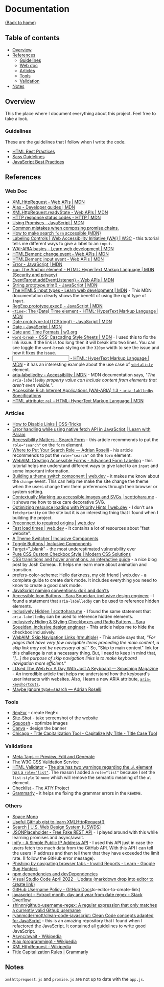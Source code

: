 # Documentation
[(Back to home)](https://github.com/vanzasetia/github-user-search-app#readme)

## Table of contents
- [Overview](#overview)
- [References](#references)
  - [Guidelines](#guidelines)
  - [Web doc](#web-doc)
  - [Articles](#articles)
  - [Tools](#tools)
  - [Validation](#validation)
- [Notes](#notes)

## Overview
This the place where I document everything about this project. Feel free to take a look.

### Guidelines

These are the guidelines that I follow when I write the code.
- [HTML Best Practices](https://github.com/hail2u/html-best-practices)
- [Sass Guidelines](https://sass-guidelin.es/)
- [JavaScript Best Practices](https://www.w3.org/wiki/JavaScript_best_practices)

## References

### Web Doc
- [XMLHttpRequest - Web APIs | MDN](https://developer.mozilla.org/en-US/docs/Web/API/XMLHttpRequest)
- [Ajax - Developer guides | MDN](https://developer.mozilla.org/en-US/docs/Web/Guide/AJAX)
- [XMLHttpRequest.readyState - Web APIs | MDN](https://developer.mozilla.org/en-US/docs/Web/API/XMLHttpRequest/readyState)
- [HTTP response status codes - HTTP | MDN](https://developer.mozilla.org/en-US/docs/Web/HTTP/Status)
- [Using Promises - JavaScript | MDN](https://developer.mozilla.org/en-US/docs/Web/JavaScript/Guide/Using_promises)
- [Common mistakes when composing promise chains.](https://developer.mozilla.org/en-US/docs/Web/JavaScript/Guide/Using_promises#common_mistakes)
- [How to make search `form` accessible (MDN)](https://developer.mozilla.org/en-US/docs/Web/HTML/Element/input/search#search_form_labels_and_accessibility)
- [Labeling Controls | Web Accessibility Initiative (WAI) | W3C](https://www.w3.org/WAI/tutorials/forms/labels/) - this tutorial tells me different ways to give a label to an `input`.
- [WAI-ARIA basics - Learn web development | MDN](https://developer.mozilla.org/en-US/docs/Learn/Accessibility/WAI-ARIA_basics)
- [HTMLElement: change event - Web APIs | MDN](https://developer.mozilla.org/en-US/docs/Web/API/HTMLElement/change_event)
- [HTMLElement: input event - Web APIs | MDN](https://developer.mozilla.org/en-US/docs/Web/API/HTMLElement/input_event)
- [Error - JavaScript | MDN](https://developer.mozilla.org/en-US/docs/Web/JavaScript/Reference/Global_Objects/Error)
- [`<a>`: The Anchor element - HTML: HyperText Markup Language | MDN (Security and privacy)](https://developer.mozilla.org/en-US/docs/Web/HTML/Element/a#security_and_privacy)
- [EventTarget.addEventListener() - Web APIs | MDN](https://developer.mozilla.org/en-US/docs/Web/API/EventTarget/addEventListener)
- [String.prototype.trim() - JavaScript | MDN](https://developer.mozilla.org/en-US/docs/Web/JavaScript/Reference/Global_Objects/String/trim)
- [The HTML5 input types - Learn web development | MDN](https://developer.mozilla.org/en-US/docs/Learn/Forms/HTML5_input_types) - This MDN documentation clearly shows the benefit of using the right type of `input`.
- [RegExp.prototype.exec() - JavaScript | MDN](https://developer.mozilla.org/en-US/docs/Web/JavaScript/Reference/Global_Objects/RegExp/exec)
- [`<time>`: The (Date) Time element - HTML: HyperText Markup Language | MDN](https://developer.mozilla.org/en-US/docs/Web/HTML/Element/time)
- [Date.prototype.toUTCString() - JavaScript | MDN](https://developer.mozilla.org/en-US/docs/Web/JavaScript/Reference/Global_Objects/Date/toUTCString)
- [Date - JavaScript | MDN](https://developer.mozilla.org/en-US/docs/Web/JavaScript/Reference/Global_Objects/Date)
- [Date and Time Formats | w3.org](https://www.w3.org/TR/NOTE-datetime)
- [`word-break` - CSS: Cascading Style Sheets | MDN](https://developer.mozilla.org/en-US/docs/Web/CSS/word-break) - I used this to fix the link issue. If the link is too long then it will break into two lines. You can see toggle the `word-break` styling on the `320px` width to see the issue and how it fixes the issue.
- [<input type="url"> - HTML: HyperText Markup Language | MDN](https://developer.mozilla.org/en-US/docs/Web/HTML/Element/input/url) - it has an interesting example about the use case of [`<detalist>`](https://developer.mozilla.org/en-US/docs/Web/HTML/Element/datalist) element.
- [aria-labelledby - Accessibility | MDN](https://developer.mozilla.org/en-US/docs/Web/Accessibility/ARIA/Attributes/aria-labelledby) - MDN documentation says, "*The `aria-labelledby` property value can include content from elements that aren't even visible.*".
- [Accessible Rich Internet Applications (WAI-ARIA) 1.3 - `aria-lablledby` Specifications](https://w3c.github.io/aria/#aria-labelledby)
- [HTML attribute: `rel` - HTML: HyperText Markup Language | MDN](https://developer.mozilla.org/en-US/docs/Web/HTML/Attributes/rel)

### Articles
- [How to Disable Links | CSS-Tricks](https://css-tricks.com/how-to-disable-links/)
- [Error handling while using native fetch API in JavaScript | Learn with Param](https://learnwithparam.com/blog/how-to-handle-fetch-errors/)
- [Accessibility Matters - Search Form](https://www.a11ymatters.com/pattern/accessible-search/) - this article recommends to put the `role="search"` on the `form` element.
- [Where to Put Your Search Role — Adrian Roselli](https://adrianroselli.com/2015/08/where-to-put-your-search-role.html) - his article recommends to put the `role="search"` on the `form` element.
- [WebAIM: Creating Accessible Forms - Advanced Form Labeling](https://webaim.org/techniques/forms/advanced) - this tutorial helps me understand different ways to give label to an `input` and some important information.
- [Building a theme switch component | web.dev](https://web.dev/building-a-theme-switch-component/) - it makes me know about the `change` event. This can help me make the site change the theme when the users change their them preferences through their browser or system setting.
- [Contextually Marking up accessible images and SVGs | scottohara.me](https://www.scottohara.me/blog/2019/05/22/contextual-images-svgs-and-a11y.html) -  it shows me how to take care decorative SVG.
- [Optimizing resource loading with Priority Hints | web.dev](https://web.dev/priority-hints/) - I don't use `fetchpriority` on the site but it is an interesting thing that I found when I building the project.
- [Preconnect to required origins | web.dev](https://web.dev/uses-rel-preconnect/)
- [Fast load times | web.dev](https://web.dev/fast/) - It contains a lot of resources about "fast website".
- [A Theme Switcher | Inclusive Components](https://inclusive-components.design/a-theme-switcher/)
- [Toggle Buttons | Inclusive Components](https://inclusive-components.design/toggle-button/)
- [Target="_blank" - the most underestimated vulnerability ever](https://www.jitbit.com/alexblog/256-targetblank---the-most-underestimated-vulnerability-ever/)
- [Pure CSS Custom Checkbox Style | Modern CSS Solutions](https://moderncss.dev/pure-css-custom-checkbox-style/)
- [CSS transitions and hover animations, an interactive guide](https://www.joshwcomeau.com/animation/css-transitions/) - a nice blog post by Josh Comeau. It helps me learn more about animation and transition.
- [prefers-color-scheme: Hello darkness, my old friend | web.dev](https://web.dev/prefers-color-scheme/) - a complete guide to create dark mode. It includes everything you need to know to create a good dark mode.
- [JavaScript naming conventions: do’s and don’ts](https://www.freecodecamp.org/news/javascript-naming-conventions-dos-and-don-ts-99c0e2fdd78a/)
- [Accessible Icon Buttons – Sara Soueidan, inclusive design engineer](https://www.sarasoueidan.com/blog/accessible-icon-buttons/) - I found a statement that `aria-labelledby` can be used to reference hidden elements.
- [Inclusively Hidden | scottohara.me](https://www.scottohara.me/blog/2017/04/14/inclusively-hidden.html) - I found the same statement that `aria-labelledby` can be used to reference hidden elements.
- [Inclusively Hiding & Styling Checkboxes and Radio Buttons – Sara Soueidan, inclusive design engineer](https://www.sarasoueidan.com/blog/inclusively-hiding-and-styling-checkboxes-and-radio-buttons/) - This article helps me to hide the checkbox inclusively.
- [WebAIM: Skip Navigation Links (#multiple)](https://webaim.org/techniques/skipnav/#multiple) - This article says that, *"For pages that have very few navigable items preceding the main content, a skip link may not be necessary at all."* So, "Skip to main content" link for this challenge is not a necessary thing. But, I need to keep in mind that, *"[...] the purpose of skip navigation links is to make keyboard navigation more efficient."*
- [I Used The Web For A Day With Just A Keyboard — Smashing Magazine](https://www.smashingmagazine.com/2018/07/web-with-just-a-keyboard/) - An incredible article that helps me understand how the keyboard's user interacts with websites. Also, I learn a new ARIA attribute, [`aria-keyshortcuts`](https://developer.mozilla.org/en-US/docs/Web/Accessibility/ARIA/Attributes/aria-keyshortcuts).
- [Maybe Ignore type=search — Adrian Roselli](https://adrianroselli.com/2019/07/ignore-typesearch.html)

### Tools
- [RegExr](https://regexr.com/) - create RegEx
- [Site-Shot](https://www.site-shot.com/) - take screenshot of the website
- [Squoosh](https://squoosh.app/) - optimize images
- [Canva](https://www.canva.com/) - design the banner
- [Chicago - Title Capitalization Tool - Capitalize My Title - Title Case Tool](https://capitalizemytitle.com/style/Chicago/)

### Validations
- [Meta Tags — Preview, Edit and Generate](https://metatags.io/)
- [The W3C CSS Validation Service](https://jigsaw.w3.org/css-validator/)
- [HTML Validator](https://validator.w3.org/nu/) - [The site has two warnings regarding the `ul` element has a `role="list"`](https://validator.w3.org/nu/?doc=https%3A%2F%2Fofficialdevfinder.netlify.app%2F). The reason I added a `role="list"` because I set the `list-style` to `none` which will remove the semantic meaning of the `ul` element.
- [Checklist - The A11Y Project](https://www.a11yproject.com/checklist/)
- [Grammarly](https://www.grammarly.com/) - it helps me fixing the grammar errors in the `README`.

### Others
- [Space Mono](https://fonts.google.com/specimen/Space+Mono)
- [Useful GitHub gist to learn XMLHttpRequest()](https://gist.github.com/jesperorb/c889de6195ee036724b6263148308c86)
- [Search | U.S. Web Design System (USWDS)](https://designsystem.digital.gov/components/search/)
- [JSONPlaceholder - Free Fake REST API](https://jsonplaceholder.typicode.com/) - I played around with this while learning promises and async/await.
- [ipify - A Simple Public IP Address API](https://www.ipify.org/) - I used this API just in case the users fetch too much data from the GitHub API. With this API I can tell the users IP address and then tell them that they have exceeded the limit rate. (I follow the GitHub error message).
- [Phishing by navigating browser tabs - Invalid Reports - Learn - Google Bug Hunters](https://bughunters.google.com/learn/invalid-reports/web-platform/navigation/5825028803002368/phishing-by-navigating-browser-tabs)
- [npm dependencies and devDependencies](https://nodejs.dev/learn/npm-dependencies-and-devdependencies)
- [Visual Studio Code April 2022 - Update (markdown drop into editor to create link)](https://code.visualstudio.com/updates/v1_67#_markdown-drop-in)
- [GitHub Username Policy - GitHub Docs](https://docs.github.com/en/site-policy/other-site-policies/github-username-policy)to-editor-to-create-link)
- [javascript - Extract month, day and year from date regex - Stack Overflow](https://stackoverflow.com/questions/26934703/extract-month-day-and-year-from-date-regex)
- [shinnn/github-username-regex: A regular expression that only matches a currently valid Github username](https://github.com/shinnn/github-username-regex)
- [ryanmcdermott/clean-code-javascript: Clean Code concepts adapted for JavaScript](https://github.com/ryanmcdermott/clean-code-javascript) - this is an amazing repository that I found when I refactored the JavaScript. It contained all guidelines to write good JavaScript.
- [Async/await - Wikipedia](https://en.wikipedia.org/wiki/Async/await)
- [Ajax (programming) - Wikipedia](https://en.wikipedia.org/wiki/Ajax_(programming))
- [XMLHttpRequest - Wikipedia](https://en.wikipedia.org/wiki/XMLHttpRequest)
- [Title Capitalization Rules | Grammarly](https://www.grammarly.com/blog/capitalization-in-the-titles/)

## Notes

`xmlhttprequest.js` and `promise.js` are not up to date with the `app.js`.
